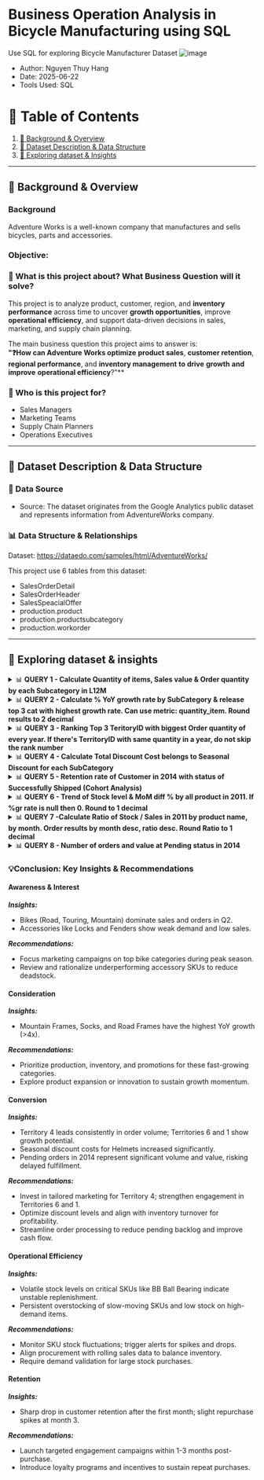 # Business Operation Analysis in Bicycle Manufacturing using SQL

Use SQL for exploring Bicycle Manufacturer Dataset
![image](https://github.com/user-attachments/assets/589db91a-6188-4d1f-899b-66255b1e3fca)


- Author: Nguyen Thuy Hang
- Date: 2025-06-22
- Tools Used: SQL  

# 📑 Table of Contents  
1. [📌 Background & Overview](#-background--overview)  
2. [📂 Dataset Description & Data Structure](#-dataset-description--data-structure)  
3. [🔎 Exploring dataset & Insights](#-exploring-dataset-&-insights)

---

## 📌 Background & Overview  
### Background
Adventure Works is a well-known company that manufactures and sells bicycles, parts and accessories.

### Objective:
### 📖 What is this project about? What Business Question will it solve?

This project is to analyze product, customer, region, and **inventory performance** across time to uncover **growth opportunities**, improve **operational efficiency**, and support data-driven decisions in sales, marketing, and supply chain planning.

The main business question this project aims to answer is:  
**"❓️How can Adventure Works optimize** **product sales**, **customer retention**, **regional performance**, and **inventory management** **to drive** **growth** **and improve** **operational efficiency**?"**



### 👤 Who is this project for?  
- Sales Managers
- Marketing Teams
- Supply Chain Planners
- Operations Executives
---

## 📂 Dataset Description & Data Structure  

### 📌 Data Source  
- Source: The dataset originates from the Google Analytics public dataset and represents information from AdventureWorks company.

### 📊 Data Structure & Relationships  

Dataset: https://dataedo.com/samples/html/AdventureWorks/ 

This project use 6 tables from this dataset: 
- SalesOrderDetail
- SalesOrderHeader
- SalesSpeacialOffer
- production.product
- production.productsubcategory
- production.workorder

---

## 🔎 Exploring dataset & insights  

<details>
  <summary>📊 <strong>QUERY 1 - Calculate Quantity of items, Sales value & Order quantity by each Subcategory in L12M</strong></summary>
****

*Purpose*: Evaluate sales performance by Subcategory (volume, revenue, orders) over the last 12 months to identify best-selling product groups and guide inventory, marketing, and sales strategy

```sql
SELECT    
    Format_date('%b %Y', detail.ModifiedDate) as period
    ,subcate.Name
    ,sum(OrderQty) as count_items
    ,count(distinct detail.SalesOrderID) as count_orders
    ,ROUND(sum(LineTotal),2) as sales
FROM `adventureworks2019.Sales.SalesOrderDetail` detail
LEFT JOIN `adventureworks2019.Production.Product` product
    ON detail.ProductID = product.ProductID
LEFT JOIN `adventureworks2019.Production.ProductSubcategory` subcate
    ON cast(product.ProductSubcategoryID as int) = subcate.ProductSubcategoryID
WHERE DATE(detail.ModifiedDate) BETWEEN DATE('2013-06-30') AND DATE('2014-06-30')
GROUP BY 1,2
ORDER BY 2,1
```
*Result*

- Top 5 products with highest Sales

| period | Name | count_items | count_orders | sales |
| --- | --- | --- | --- | --- |
| 2014-03 | Road Bikes | 2371 | 520 | 2,148,706.22 |
| 2014-03 | Touring Bikes | 1952 | 305 | 1,973,165.63 |
| 2014-03 | Mountain Bikes | 1868 | 418 | 1,922,495.8 |
| 2014-05 | Touring Bikes | 1606 | 328 | 1,665,519.43 |
| 2014-05 | Mountain Bikes | 1336 | 483 | 1,578,293.99 |

- Top 5 products with lowest sales 

| period | Name | count_items | count_orders | sales |
| --- | --- | --- | --- | --- |
| 2013-09 | Locks | 1 | 1 | 15 |
| 2013-06 | Fenders | 2 | 2 | 43.96 |
| 2013-09 | Wheels | 1 | 1 | 83.3 |
| 2014-04 | Tights | 2 | 1 | 97.49 |
| 2013-07 | Bib-Shorts | 2 | 1 | 116.99 |


*Findings & Recommendations*
- Findings
  + Bikes dominate high sales: In Mar–May 2014, Road, Touring, and Mountain Bikes consistently led in both sales value and order volume, confirming strong seasonal demand in Q2.
  + Low performers are niche accessories: Items like Locks, Fenders, and Tights had minimal sales (≤ $100) mostly in mid-2013 to early 2014, showing weak or stagnant movement.
  + Sales spread is wide: The gap between top and bottom performers highlights clear category-level differences in demand and inventory value risk.
- Recommendations**
  + Focus Q2 campaigns on top-selling bike categories to maximize returns during peak season.
  + Review and rationalize underperforming SKUs like Locks and Fenders to reduce deadstock risk.
  + Use subcategory performance trends to guide inventory allocation and prioritize marketing spend by season.
</details>

<details>
  <summary>📊 <strong>QUERY 2 - Calculate % YoY growth rate by SubCategory & release top 3 cat with highest growth rate. Can use metric: quantity_item. Round results to 2 decimal</strong></summary>
****
*Purpose*: Identify top 3 fastest-growing product categories to prioritize investment

```sql
with 
sale_info as (
  SELECT 
      FORMAT_TIMESTAMP("%Y", detail.ModifiedDate) as yr
      , subcate.Name
      , sum(detail.OrderQty) as qty_item

  FROM `adventureworks2019.Sales.SalesOrderDetail` detail
  LEFT JOIN `adventureworks2019.Production.Product` product on detail.ProductID = product.ProductID
  LEFT JOIN `adventureworks2019.Production.ProductSubcategory` subcate on cast(product.ProductSubcategoryID as int) = subcate.ProductSubcategoryID

  GROUP BY 1,2
  ORDER BY 2 asc , 1 desc
),

sale_diff as (
  select *
  , lead (qty_item) over (partition by Name order by yr desc) as prv_qty
  , round(qty_item / (lead (qty_item) over (partition by Name order by yr desc)) -1,2) as qty_diff
  from sale_info
  order by 5 desc 
),

rk_qty_diff as (
  select *
      ,dense_rank() over( order by qty_diff desc) as dk
  from sale_diff
)

select distinct Name
      , qty_item
      , prv_qty
      , qty_diff
      ,dk
from rk_qty_diff 
where dk <=3
order by dk ;
```
*Result*
| Name | qty_item | prv_qty | qty_diff | dk |
| --- | --- | --- | --- | --- |
| Mountain Frames | 3168 | 510 | 5.21 | 1 |
| Socks | 2724 | 523 | 4.21 | 2 |
| Road Frames | 5564 | 1137 | 3.89 | 3 |

*Findings & Recommendations*
- Findings
  + Mountain Frames shows the strongest growth, increasing over 5 times compared to the previous year, indicating a surge in demand
  + Socks and Road Frames also have very high growth, over 4 times and nearly 4 times respectively
  + -> These categories are the main drivers of Adventure Works’ sales growth.
- Recommendations
  + Prioritize production and inventory for these categories
  + Focus marketing and promotions on them
  + Explore product expansion or innovation to sustain growth.
</details>

<details>
  <summary>📊 <strong>QUERY 3 - Ranking Top 3 TeritoryID with biggest Order quantity of every year. If there's TerritoryID with same quantity in a year, do not skip the rank number</strong></summary>
****
    
*Purpose*: Identify high-performing regions each year based on order volume to prioritize investment and market expansion in strong territories

```sql
with 
sale_info as (
  select 
      FORMAT_TIMESTAMP("%Y", detail.ModifiedDate) as year
      , sales_ordhead.TerritoryID
      , sum(OrderQty) as order_cnt 
  from `adventureworks2019.Sales.SalesOrderDetail` detail
  LEFT JOIN `adventureworks2019.Sales.SalesOrderHeader` sales_ordhead
    on detail.SalesOrderID = sales_ordhead.SalesOrderID
  group by 1,2
),

sale_rank as (
  select *
      , dense_rank() over (partition by sale_info.year order by order_cnt desc) as rank_sale 
  from sale_info 
)

select sale_rank.year
    , territoryID
    , order_cnt
    , rank_sale
from sale_rank 
where rank_sale in (1,2,3)   
;
```
*Result*
| year | territoryID | order_cnt | rank_sale |
| --- | --- | --- | --- |
| 2011 | 4 | 3238 | 1 |
| 2011 | 6 | 2705 | 2 |
| 2011 | 1 | 1964 | 3 |
| 2012 | 4 | 17553 | 1 |
| 2012 | 6 | 14412 | 2 |
| 2012 | 1 | 8537 | 3 |
| 2013 | 4 | 26682 | 1 |
| 2013 | 6 | 22553 | 2 |
| 2013 | 1 | 17452 | 3 |
| 2014 | 4 | 11632 | 1 |
| 2014 | 6 | 9711 | 2 |
| 2014 | 1 | 8823 | 3 |



*Findings & Recommendations*
- Findings
  + Territory 4 consistently leads in order volume across all years, showing strong and stable market performance.
  + Territory 6 holds the second position steadily but with fluctuating growth rates, indicating potential but less dominance than Territory 4.
  + Territory 1, while third, shows steady growth and could be an emerging market worth watching.
  + The gap between Territory 4 and others widened notably in 2012 and 2013, suggesting focused efforts or advantages in that region.
- Recommendations
  + Prioritize investment and tailored marketing strategies in Territory 4 to maintain and grow its market leadership.
  + Explore growth opportunities in Territory 6 by addressing its fluctuating performance and strengthening customer engagement.
  + Monitor Territory 1 closely as a rising market; consider pilot programs or targeted campaigns to accelerate growth.
</details>

<details>
  <summary>📊 <strong>QUERY 4 - Calculate Total Discount Cost belongs to Seasonal Discount for each SubCategory</strong></summary>

****

*Purpose*: Measure seasonal discount costs by Subcategory to control promotion budget

```sql
select 
    FORMAT_TIMESTAMP("%Y", ModifiedDate)
    , Name
    , sum(disc_cost) as total_cost
from (
      select distinct detail.ModifiedDate
      , subcate.Name
      , specialoffer.DiscountPct, specialoffer.Type
      , detail.OrderQty * specialoffer.DiscountPct * UnitPrice as disc_cost 
      from `adventureworks2019.Sales.SalesOrderDetail` detail
      LEFT JOIN `adventureworks2019.Production.Product` product on detail.ProductID = product.ProductID
      LEFT JOIN `adventureworks2019.Production.ProductSubcategory` subcate on cast(product.ProductSubcategoryID as int) = subcate.ProductSubcategoryID
      LEFT JOIN `adventureworks2019.Sales.SpecialOffer` specialoffer on detail.SpecialOfferID = specialoffer.SpecialOfferID
      WHERE lower(specialoffer.Type) like '%seasonal discount%' 
)
group by 1,2;
```
*Result*
| f0_ | Name | total_cost |
| --- | --- | --- |
| 2012 | Helmets | 149.71669 |
| 2013 | Helmets | 543.21975 |

*Findings & Recommendations*
- Findings: Seasonal discount costs for Helmets surged over 3.5 times from 2012 ($150) to 2013 ($540) -> This indicates significant expansion of seasonal promotions or increased need to boost demand for this category.
- Recommendations
  + Optimize discount levels to balance sales uplift with profitability for Helmets.
  + Align discount timing and scale with inventory turnover to avoid excess stock buildup.
  + Establish clear budget limits for seasonal discounts by SubCategory to prevent overspending.
</details>

<details>
  <summary>📊 <strong>QUERY 5 - Retention rate of Customer in 2014 with status of Successfully Shipped (Cohort Analysis)</strong></summary>
****

*Purpose*: Assess customer retention through monthly repurchase behavior (cohort analysis) to understand loyalty trends, improve retention strategies, and reduce churn

```sql
with 
info as (
  select  
      extract(month from ModifiedDate) as month_no
      , extract(year from ModifiedDate) as year_no
      , CustomerID
      , count(Distinct SalesOrderID) as order_cnt
  from `adventureworks2019.Sales.SalesOrderHeader`
  where FORMAT_TIMESTAMP("%Y", ModifiedDate) = '2014'
  and Status = 5
  group by 1,2,3
  order by 3,1 
),

row_num as (
  select *
      , row_number() over (partition by CustomerID order by month_no) as row_numb
  from info 
), 

first_order as (
  select *
  from row_num
  where row_numb = 1
), 

month_gap as (
  select 
      info.CustomerID
      , first_order.month_no as month_join
      , info.month_no as month_order
      , info.order_cnt
      , concat('M - ',info.month_no - first_order.month_no) as month_diff
  from info 
  left join first_order 
  on info.CustomerID = first_order.CustomerID
  order by 1,3
)

select month_join
      , month_diff 
      , count(distinct CustomerID) as customer_cnt
from month_gap
group by 1,2
order by 1,2;
```
*Result*
| month_join | month_diff | customer_cnt |
| --- | --- | --- |
| 1 | M - 0 | 2076 |
| 1 | M - 1 | 78 |
| 1 | M - 2 | 89 |
| 1 | M - 3 | 252 |
| 1 | M - 4 | 96 |
| 1 | M - 5 | 61 |
| 1 | M - 6 | 18 |
| 2 | M - 0 | 1805 |
| 2 | M - 1 | 51 |
| 2 | M - 2 | 61 |
| 2 | M - 3 | 234 |
| 2 | M - 4 | 58 |
| 2 | M - 5 | 8 |
| 3 | M - 0 | 1918 |
| 3 | M - 1 | 43 |
| 3 | M - 2 | 58 |
| 3 | M - 3 | 44 |
| 3 | M - 4 | 11 |
| 4 | M - 0 | 1906 |
| 4 | M - 1 | 34 |
| 4 | M - 2 | 44 |
| 4 | M - 3 | 7 |
| 5 | M - 0 | 1947 |
| 5 | M - 1 | 40 |
| 5 | M - 2 | 7 |
| 6 | M - 0 | 909 |
| 6 | M - 1 | 10 |
| 7 | M - 0 | 148 |

*Findings & Recommendations*
- Findings
  + Customer retention sharply drops after the first month, with only a small fraction of customers repurchasing in subsequent months.
  + Some months (e.g., month 1 and 2 cohorts) show a temporary increase in repurchases at month 3, suggesting possible promotional or seasonal effects.
  + Overall, retention beyond month 3 is very low, indicating challenges in maintaining customer loyalty over time.
- Recommendations
  + Develop targeted engagement campaigns within the first 1–3 months post-purchase to boost early repurchase rates.
  + Analyze and replicate factors driving the month-3 repurchase spike to enhance longer-term retention.
  + Introduce loyalty programs or incentives aimed at sustaining repeat purchases beyond the initial 3 months.
</details>


<details>
  <summary>📊 <strong>QUERY 6 - Trend of Stock level & MoM diff % by all product in 2011. If %gr rate is null then 0. Round to 1 decimal</strong></summary>
****

*Purpose*: Track monthly stock fluctuations to prevent overstock or stockouts

```sql
with 
raw_data as (
  select
      extract(month from work_order.ModifiedDate) as mth 
      , extract(year from work_order.ModifiedDate) as yr 
      , product.Name
      , sum(StockedQty) as stock_qty
  from `adventureworks2019.Production.WorkOrder` work_order
  left join `adventureworks2019.Production.Product` product on work_order.ProductID = product.ProductID
  where FORMAT_TIMESTAMP("%Y", work_order.ModifiedDate) = '2011'
  group by 1,2,3
  order by 1 desc 
)

select  Name
      , mth, yr 
      , stock_qty
      , stock_prv    
      , round(coalesce((stock_qty /stock_prv -1)*100 ,0) ,1) as diff    
from (
      select *
      , lead (stock_qty) over (partition by Name order by mth desc) as stock_prv
      from raw_data
      )
order by 1 asc, 2 desc;
```
*Result*: Top 5 products with highest stockqty_current below
| Name | month | year | stockqty_current | stockqty_previous | diff |
| --- | --- | --- | --- | --- | --- |
| BB Ball Bearing | 10 | 2011 | 19175 | 8845 | 116.8 |
| BB Ball Bearing | 11 | 2011 | 14544 | 19175 | -24.2 |
| BB Ball Bearing | 7 | 2011 | 12837 | 5259 | 144.1 |
| BB Ball Bearing | 8 | 2011 | 9666 | 12837 | -24.7 |
| Seat Stays | 10 | 2011 | 9340 | 4243 | 120.1 |

*Findings & Recommendations*
- Findings
  + Hidden Volatility in “BB Ball Bearing” Inventory
    ++ BB Ball Bearing appears 4 times in the top 5, suggesting it's a critical SKU with extremely unstable stock behavior.
    ++ Massive spikes in July (+144.1%) and October (+116.8%), followed by sharp drops in the next months (−24.7%, −24.2%).
    → This cyclical volatility hints at reactive inventory planning, possibly driven by inconsistent forecasting or sudden demand shifts.
  + Potential Overstock Risk on Seat Stays (Oct)
    ++ Seat Stays shows a sudden +120% surge in stock in October without further context.
    → If not aligned with demand, this could indicate overstocking, which ties up working capital and increases carrying costs.
  + Drop after Spike Pattern = Inefficient Replenishment
    ++ The repeated pattern of stock surge → sharp drop (seen in BB Ball Bearing) might indicate:
    Overstocking due to panic replenishment
    Then understocking as consumption catches up
    → This up-down cycle can create a bullwhip effect across the supply chain.
- Recommendations 
  + Control Replenishment for BB Ball Bearing
    ++ Add BB Ball Bearing to a monitored SKU list.
    ++ Set fluctuation threshold (±20%) to trigger review.
    ++ Require demand/sales justification before placing large POs.
  + Set Spike-Then-Drop Alerts
    ++ Implement rule: flag if stock ↑ >100% and ↓ >20% next month.
    ++ Trigger auto-alerts for Supply/Planning team.
    ++ Investigate cause and adjust reorder strategy if needed.
  + Require Demand Validation for Bulk Stock-Ins
    ++ Ensure all large POs are linked to: Forecast data, Sales campaigns, Confirmed customer orders
  + Add pre-check in PO approval workflow.
</details>

<details>
  <summary>📊 <strong>QUERY 7 -Calculate Ratio of Stock / Sales in 2011 by product name, by month. Order results by month desc, ratio desc. Round Ratio to 1 decimal</strong></summary>
****

*Purpose*: Analyze stock-to-sales ratio to identify inventory inefficiencies, detect slow-moving products, and optimize stock planning or clearance decisions

```sql
with 
sale_info as (
  select 
      extract(month from detail.ModifiedDate) as mth 
     , extract(year from detail.ModifiedDate) as yr 
     , detail.ProductId
     , product.Name
     , sum(detail.OrderQty) as sales
  from `adventureworks2019.Sales.SalesOrderDetail` detail
  left join `adventureworks2019.Production.Product` product
    on detail.ProductID = product.ProductID
  where FORMAT_TIMESTAMP("%Y", detail.ModifiedDate) = '2011'
  group by 1,2,3,4
), 

stock_info as (
  select
      extract(month from ModifiedDate) as mth 
      , extract(year from ModifiedDate) as yr 
      , ProductId
      , sum(StockedQty) as stock_cnt
  from `adventureworks2019.Production.WorkOrder`
  where FORMAT_TIMESTAMP("%Y", ModifiedDate) = '2011'
  group by 1,2,3
)

select
      sale_info.*
    , stock_info.stock_cnt as stock  --(*)
    , round(coalesce(stock_info.stock_cnt,0) / sales,2) as ratio
from sale_info 
full join stock_info 
  on sale_info.ProductId = stock_info.ProductId
and sale_info.mth = stock_info.mth 
and sale_info.yr = stock_info.yr
order by 1 desc, 7 desc;
```
*Result*

- Top 10 products with highest Ratio of Stock / Sales

| month | year | ProductId | Name | sales | stock | ratio |
| --- | --- | --- | --- | --- | --- | --- |
| 11 | 2011 | 761 | Road-650 Red, 62 | 1 | 56 | 56 |
| 10 | 2011 | 723 | LL Road Frame - Black, 60 | 1 | 46 | 46 |
| 9 | 2011 | 763 | Road-650 Red, 48 | 1 | 41 | 41 |
| 9 | 2011 | 761 | Road-650 Red, 62 | 1 | 34 | 34 |
| 11 | 2011 | 764 | Road-650 Red, 52 | 1 | 30 | 30 |
| 12 | 2011 | 745 | HL Mountain Frame - Black, 48 | 1 | 27 | 27 |
| 12 | 2011 | 743 | HL Mountain Frame - Black, 42 | 1 | 26 | 26 |
| 9 | 2011 | 771 | Mountain-100 Silver, 38 | 1 | 25 | 25 |
| 11 | 2011 | 772 | Mountain-100 Silver, 42 | 2 | 48 | 24 |
| 9 | 2011 | 773 | Mountain-100 Silver, 44 | 1 | 24 | 24 |


- Top 10 products with lowest Ratio of Stock / Sales

| month | year | ProductId | Name | sales | stock | ratio |
| --- | --- | --- | --- | --- | --- | --- |
| 8 | 2011 | 767 | Road-650 Black, 62 | 16 | 2 | 0.13 |
| 6 | 2011 | 751 | Road-150 Red, 48 | 28 | 4 | 0.14 |
| 8 | 2011 | 759 | Road-650 Red, 58 | 5 | 1 | 0.2 |
| 6 | 2011 | 752 | Road-150 Red, 52 | 12 | 4 | 0.33 |
| 8 | 2011 | 766 | Road-650 Black, 60 | 49 | 18 | 0.37 |
| 8 | 2011 | 765 | Road-650 Black, 58 | 70 | 27 | 0.39 |
| 8 | 2011 | 764 | Road-650 Red, 52 | 35 | 14 | 0.4 |
| 8 | 2011 | 768 | Road-650 Black, 44 | 42 | 17 | 0.4 |
| 10 | 2011 | 762 | Road-650 Red, 44 | 156 | 64 | 0.41 |
| 6 | 2011 | 750 | Road-150 Red, 44 | 23 | 10 | 0.43 |


*Findings & Recommendations*
- Findings 
  + Persistent Overstock of Slow-Moving SKUs
    ++ Products like Road-650 Red, 62 maintain extremely high stock-to-sales ratios (up to 56x) consistently from September to November 2011.
    -> This indicates that excess inventory is not being cleared effectively over time, suggesting outdated demand forecasts or insufficient markdown strategies.
  + Ongoing Low Stock Levels on High-Demand SKUs
    ++ Popular items such as Road-650 Black, 62 show low ratios (<0.2) in key months like June and August 2011, implying repeated risk of stockouts during peak demand.
    -> This points to unresolved supply chain or replenishment delays over multiple months.
  + Sustained Variant-Level Imbalance
    ++ Wide disparities in stock-to-sales ratios among similar SKUs across consecutive months reveal a lack of detailed, time-sensitive inventory planning.
    -> This likely causes recurring inefficiencies in how stock is allocated between variants.

- Recommendations
  + Implement Monthly SKU-Level Inventory Reviews: Regularly monitor stock-to-sales ratios for each variant to quickly identify persistent overstock or stockout issues and adjust replenishment plans accordingly.
  + Set Automated Alerts for Extreme Ratio Patterns: Create threshold-based alerts (e.g., ratio >20 for overstock, <0.5 for stockout risk) sustained over multiple months to prompt timely interventions such as promotions or expedited orders.
  + Align Procurement with Rolling Sales Data: Use a rolling 3-month sales average to dynamically guide purchasing decisions, ensuring supply closely matches evolving demand patterns and reducing inventory imbalances.
</details>

<details>
  <summary>📊 <strong>QUERY 8 - Number of orders and value at Pending status in 2014</strong></summary>
****

*Purpose*: Monitor pending orders to uncover process bottlenecks, enhance fulfillment efficiency, and minimize revenue delays or customer dissatisfaction

```sql
SELECT
      EXTRACT(YEAR FROM ModifiedDate) AS year
      ,Status
      ,COUNT(DISTINCT PurchaseOrderID) AS order_cnt
      ,SUM(TotalDue) AS value
FROM `adventureworks2019.Purchasing.PurchaseOrderHeader`
WHERE Status = 1
      AND EXTRACT(YEAR FROM ModifiedDate) = 2014
GROUP BY year,Status
;
```
*Result*
| year | Status | order_cnt | value |
| --- | --- | --- | --- |
| 2014 | 1 | 224 | 3,873,579.0123 |

*Findings & Recommendations*
- Findings: In 2014, there were 224 pending orders totaling approximately $3.87 million in value -> This indicates a significant volume and monetary value stuck in the pending status, potentially delaying fulfillment and revenue recognition.
- Recommendations
  + Investigate causes of pending orders to identify and remove process bottlenecks
  + Streamline order processing workflows to reduce pending durations
  + Monitor pending order metrics regularly to prevent backlog buildup
  + Prioritize clearance of high-value pending orders to improve cash flow and customer satisfaction
</details>

### 💡Conclusion: Key Insights & Recommendations

#### Awareness & Interest  
***Insights:***
- Bikes (Road, Touring, Mountain) dominate sales and orders in Q2.  
- Accessories like Locks and Fenders show weak demand and low sales.  

***Recommendations:***
- Focus marketing campaigns on top bike categories during peak season.  
- Review and rationalize underperforming accessory SKUs to reduce deadstock.

#### Consideration  
***Insights:***
- Mountain Frames, Socks, and Road Frames have the highest YoY growth (>4x).  

***Recommendations:***
- Prioritize production, inventory, and promotions for these fast-growing categories.  
- Explore product expansion or innovation to sustain growth momentum.

#### Conversion  
***Insights:***
- Territory 4 leads consistently in order volume; Territories 6 and 1 show growth potential.  
- Seasonal discount costs for Helmets increased significantly.  
- Pending orders in 2014 represent significant volume and value, risking delayed fulfillment.

***Recommendations:***
- Invest in tailored marketing for Territory 4; strengthen engagement in Territories 6 and 1.  
- Optimize discount levels and align with inventory turnover for profitability.  
- Streamline order processing to reduce pending backlog and improve cash flow.

#### Operational Efficiency  
***Insights:***
- Volatile stock levels on critical SKUs like BB Ball Bearing indicate unstable replenishment.  
- Persistent overstocking of slow-moving SKUs and low stock on high-demand items.

***Recommendations:***
- Monitor SKU stock fluctuations; trigger alerts for spikes and drops.  
- Align procurement with rolling sales data to balance inventory.  
- Require demand validation for large stock purchases.

#### Retention  
***Insights:***
- Sharp drop in customer retention after the first month; slight repurchase spikes at month 3.

***Recommendations:***
- Launch targeted engagement campaigns within 1-3 months post-purchase.  
- Introduce loyalty programs and incentives to sustain repeat purchases.










